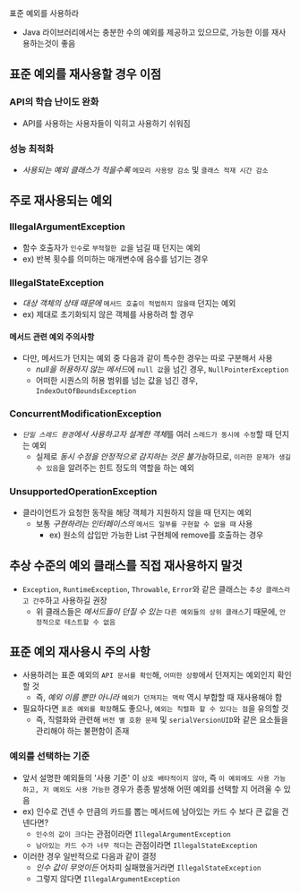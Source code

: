 표준 예외를 사용하라
- Java 라이브러리에서는 충분한 수의 예외를 제공하고 있으므로, 가능한 이를 재사용하는것이 좋음
## 표준 예외를 재사용할 경우 이점
### API의 학습 난이도 완화
- API를 사용하는 사용자들이 익히고 사용하기 쉬워짐
### 성능 최적화
- *사용되는 예외 클래스가 적을수록* `메모리 사용량 감소` 및 `클래스 적재 시간 감소`
## 주로 재사용되는 예외
### IllegalArgumentException
- 함수 호출자가 `인수`로 `부적절한 값`을 넘길 때 던지는 예외
- ex) 반복 횟수를 의미하는 매개변수에 음수를 넘기는 경우
### IllegalStateException
- *대상 객체의 상태 때문에* `메서드 호출이 적법하지 않을때` 던지는 예외
- ex) 제대로 초기화되지 않은 객체를 사용하려 할 경우
#### 메서드 관련 예외 주의사항
- 다만, 메서드가 던지는 예외 중 다음과 같이 특수한 경우는 따로 구분해서 사용
	- *null을 허용하지 않는 메서드*에 `null 값`을 넘긴 경우, `NullPointerException`
	- 어떠한 시퀀스의 허용 범위를 넘는 값을 넘긴 경우, `IndexOutOfBoundsException`
### ConcurrentModificationException
- *`단일 스레드 환경`에서 사용하고자 설계한 객체*를 여러 `스레드가 동시에 수정`할 때 던지는 예외
	- 실제로 *동시 수정을 안정적으로 감지하는 것은 불가능*하므로, `이러한 문제가 생길 수 있음`을 알려주는 힌트 정도의 역할을 하는 예외
### UnsupportedOperationException
- 클라이언트가 요청한 동작을 해당 객체가 지원하지 않을 때 던지는 예외
	- 보통 *구현하려는 인터페이스의* `메서드 일부를 구현할 수 없을 때` 사용
		- ex) 원소의 삽입만 가능한 List 구현체에 remove를 호출하는 경우
## 추상 수준의 예외 클래스를 직접 재사용하지 말것
- `Exception`, `RuntimeException`, `Throwable`, `Error`와 같은 클래스는 `추상 클래스라고 간주`하고 사용하길 권장
	- 위 클래스들은 *메서드들이 던질 수 있는* `다른 예외들의 상위 클래스`기 때문에, `안정적으로 테스트할 수 없음`
## 표준 예외 재사용시 주의 사항
- 사용하려는 표준 예외의 `API 문서를 확인`해, `어떠한 상황`에서 던져지는 예외인지 확인할 것
	- 즉, *예외 이름 뿐만 아니라* `예외가 던져지는 맥락` 역시 부합할 때 재사용해야 함
- 필요하다면 `표준 예외를 확장`해도 좋으나, `예외는 직렬화 할 수 있다는 점`을 유의할 것
	- 즉, 직렬화와 관련해 `버전 별 호환 문제` 및 `serialVersionUID`와 같은 요소들을 관리해야 하는 불편함이 존재
### 예외를 선택하는 기준
- 앞서 설명한 예외들의 '사용 기준' 이 `상호 배타적이지 않아`, 즉 `이 예외에도 사용 가능하고, 저 예외도 사용 가능한` 경우가 종종 발생해 어떤 예외를 선택할 지 어려울 수 있음
- ex) 인수로 건넨 수 만큼의 카드를 뽑는 메서드에 남아있는 카드 수 보다 큰 값을 건넨다면?
	- `인수의 값이 크다`는 관점이라면 `IllegalArgumentException`
	- `남아있는 카드 수가 너무 적다`는 관점이라면 `IllegalStateException`
- 이러한 경우 일반적으로 다음과 같이 결정
	- *인수 값이 무엇이든* 어차피 실패했을거라면 `IllegalStateException`
	- 그렇지 않다면 `IllegalArgumentException`